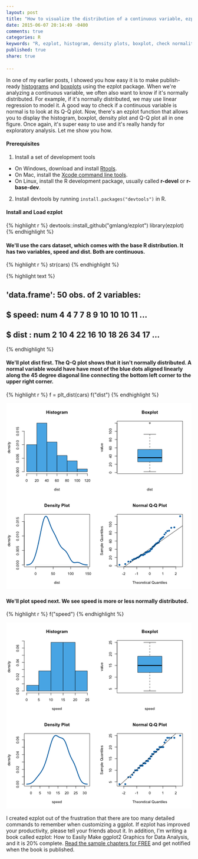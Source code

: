 ```yaml
---
layout: post
title: "How to visualize the distribution of a continuous variable, ezplot - Part 5"
date: 2015-06-07 20:14:49 -0400
comments: true
categories: R
keywords: "R, ezplot, histogram, density plots, boxplot, check normality, qq plot, normal Q-Q plot"
published: true
share: true

---
```


In one of my earlier posts, I showed you how easy it is to make publish-ready [histograms](http://masterr.org/r/an-easy-way-to-make-ggplot2-histograms-ezplot-part3/) and [boxplots](http://masterr.org/r/an-easy-way-to-make-ggplot2-boxplots-ezplot-part2/) using the ezplot package. When we're analyzing a continuous variable, we often also want to know if it's normally distributed. For example, if it's normally distributed, we may use linear regression to model it. A good way to check if a continuous variable is normal is to look at its Q-Q plot. Now, there's an ezplot function that allows you to display the histogram, boxplot, density plot and Q-Q plot all in one figure. Once again, it's super easy to use and it's really handy for exploratory analysis. Let me show you how.

#### Prerequisites
1. Install a set of development tools
* On Windows, download and install [Rtools](http://cran.r-project.org/bin/windows/Rtools/). 
* On Mac, install the [Xcode command line tools](https://developer.apple.com/downloads). 
* On Linux, install the R development package, usually called **r-devel** or **r-base-dev**.
2. Install devtools by running `install.packages("devtools")` in R.

#### Install and Load ezplot

{% highlight r %}
devtools::install_github("gmlang/ezplot")
library(ezplot)
{% endhighlight %}

#### We'll use the cars dataset, which comes with the base R distribution. It has two variables, speed and dist. Both are continuous.

{% highlight r %}
str(cars)
{% endhighlight %}



{% highlight text %}
## 'data.frame':	50 obs. of  2 variables:
##  $ speed: num  4 4 7 7 8 9 10 10 10 11 ...
##  $ dist : num  2 10 4 22 16 10 18 26 34 17 ...
{% endhighlight %}

#### We'll plot dist first. The Q-Q plot shows that it isn't normally distributed. A normal variable would have have most of the blue dots aligned linearly along the 45 degree diagonal line connecting the bottom left corner to the upper right corner. 

{% highlight r %}
f = plt_dist(cars)
f("dist")
{% endhighlight %}

![center](/../figs/2015-06-07-how-to-visualize-the-distribution-of-a-continuous-variable-ezplot-part5/unnamed-chunk-3-1.png) 

#### We'll plot speed next. We see speed is more or less normally distributed.

{% highlight r %}
f("speed")
{% endhighlight %}

![center](/../figs/2015-06-07-how-to-visualize-the-distribution-of-a-continuous-variable-ezplot-part5/unnamed-chunk-4-1.png) 

I created ezplot out of the frustration that there are too many detailed commands to remember when customizing a ggplot. If ezplot has improved your productivity, please tell your friends about it. In addition, I'm writing a book called ezplot: How to Easily Make ggplot2 Graphics for Data Analysis, and it is 20% complete. [Read the sample chapters for FREE](https://leanpub.com/ezplot) and get notified when the book is published.
